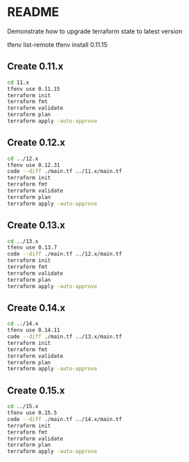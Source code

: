 # README
Demonstrate how to upgrade terraform state to latest version

tfenv list-remote
tfenv install 0.11.15
## Create 0.11.x
```sh
cd 11.x
tfenv use 0.11.15
terraform init
terraform fmt
terraform validate
terraform plan 
terraform apply -auto-approve
```

## Create 0.12.x
```sh
cd ../12.x
tfenv use 0.12.31
code --diff ./main.tf ../11.x/main.tf  
terraform init
terraform fmt
terraform validate
terraform plan 
terraform apply -auto-approve
```

## Create 0.13.x
```sh
cd ../13.x
tfenv use 0.13.7
code --diff ./main.tf ../12.x/main.tf  
terraform init
terraform fmt
terraform validate
terraform plan 
terraform apply -auto-approve
```

## Create 0.14.x
```sh
cd ../14.x
tfenv use 0.14.11
code --diff ./main.tf ../13.x/main.tf  
terraform init
terraform fmt
terraform validate
terraform plan 
terraform apply -auto-approve
```

## Create 0.15.x
```sh
cd ../15.x
tfenv use 0.15.5
code --diff ./main.tf ../14.x/main.tf  
terraform init
terraform fmt
terraform validate
terraform plan 
terraform apply -auto-approve
```



